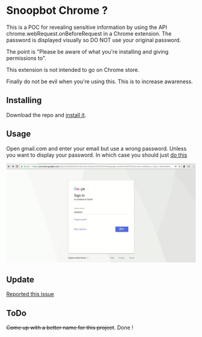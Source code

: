 # Snoopbot Chrome ?

This is a POC for revealing sensitive information by using the API chrome.webRequest.onBeforeRequest in a Chrome extension.
The password is displayed visually so DO NOT use your original password.

The point is "Please be aware of what you're installing and giving permissions to".

This extension is not intended to go on Chrome store.

Finally do not be evil when you're using this. This is to increase awareness.

## Installing

Download the repo and [install it](https://developer.chrome.com/extensions/getstarted#unpacked).


## Usage

Open gmail.com and enter your email but use a wrong password. 
Unless you want to display your password. In which case you should just [do this](https://support.google.com/accounts/answer/61177?hl=en)


![](https://raw.githubusercontent.com/anudeepsai/google-password-reveal/master/demo.gif)

## Update

[Reported this issue](https://issuetracker.google.com/issues/74016965)

## ToDo

~~Come up with a better name for this project~~. Done !
